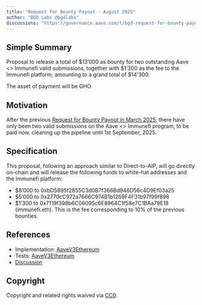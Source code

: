 ```yaml
---
title: "Request for Bounty Payout - August 2025"
author: "BGD Labs @bgdlabs"
discussions: "https://governance.aave.com/t/bgd-request-for-bounty-payout-august-2025/23096"
---
```


## Simple Summary

Proposal to release a total of $13’000 as bounty for two outstanding Aave <> Immunefi valid submissions, together with $1’300 as the fee to the Immunefi platform; amounting to a grand total of $14'300.

The asset of payment will be GHO.

## Motivation

After the previous [Request for Bounty Payout in March 2025](https://vote.onaave.com/proposal/?proposalId=290), there have only been two valid submissions on the Aave <> Immunefi program, to be paid now, cleaning up the pipeline until 1st September, 2025.

## Specification

This proposal, following an approach similar to Direct-to-AIP, will go directly on-chain and will release the following funds to white-hat addresses and the Immunefi platform:

- $8’000 to 0xbD5895f2855C3d0B7f366Bd946D56c4D9Ef03a25
- $5’000 to 0x2770cC972a7666C974B1b1269F4F31b97f99f898
- $1’300 to 0x7119f398b6C06095c6E8964C1f58e7C1BAa79E18 (immunefi.eth). This is the fee corresponding to 10% of the previous bounties.

## References

- Implementation: [AaveV3Ethereum](https://github.com/bgd-labs/aave-proposals-v3/blob/main/src/20250911_AaveV3Ethereum_RequestForBountyPayoutAugust2025/AaveV3Ethereum_RequestForBountyPayoutAugust2025_20250911.sol)
- Tests: [AaveV3Ethereum](https://github.com/bgd-labs/aave-proposals-v3/blob/main/src/20250911_AaveV3Ethereum_RequestForBountyPayoutAugust2025/AaveV3Ethereum_RequestForBountyPayoutAugust2025_20250911.t.sol)
- [Discussion](https://governance.aave.com/t/bgd-request-for-bounty-payout-august-2025/23096)

## Copyright

Copyright and related rights waived via [CC0](https://creativecommons.org/publicdomain/zero/1.0/).
